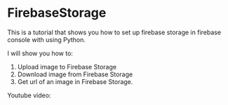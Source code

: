 # FirebaseStorage
This is a tutorial that shows you how to set up firebase storage in firebase console with using Python.

I will show you how to:
1. Upload image to Firebase Storage
2. Download image from Firebase Storage
3. Get url of an image in Firebase Storage.

Youtube video:

